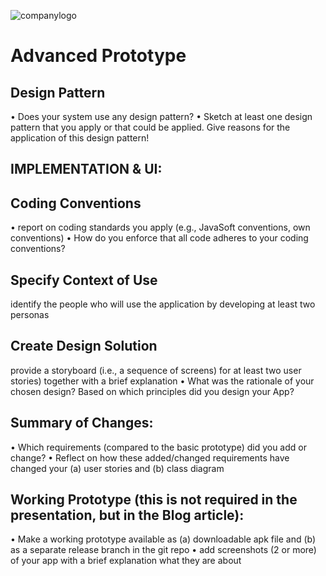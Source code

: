 ![companylogo]({{site.baseurl}}/images/405logo.png)

<h1 text-aline="center"> Advanced Prototype </h1>



<h2> Design Pattern </h2>

<p class="justify">
 
• Does your system use any design pattern?
• Sketch at least one design pattern that you apply or that could be applied. Give reasons for the application of this
design pattern!

</p>

<h2> IMPLEMENTATION & UI: </h2>



<h2> Coding Conventions </h2>

<p class="justify">
 
• report on coding standards you apply (e.g., JavaSoft conventions, own conventions)
• How do you enforce that all code adheres to your coding conventions? 



</p>

<h2> Specify Context of Use  </h2>


<p class="justify">
 
identify the people who will use the application by developing at least two personas 


</p>

<h2> Create Design Solution  </h2>


<p class="justify">
 
 provide a storyboard (i.e., a sequence of screens) for at least two user stories) together with a brief explanation
• What was the rationale of your chosen design? Based on which principles did you design your App?

</p>

<h2> Summary of Changes: </h2>


<p class="justify">
 
• Which requirements (compared to the basic prototype) did you add or change?
• Reflect on how these added/changed requirements have changed your (a) user
stories and (b) class diagram 

</p>

<h2> Working Prototype (this is not required in the presentation, but in the Blog
article): </h2>


<p class="justify">
 
• Make a working prototype available as (a) downloadable apk file and (b) as a
separate release branch in the git repo
• add screenshots (2 or more) of your app with a brief explanation what they are
about

</p>
